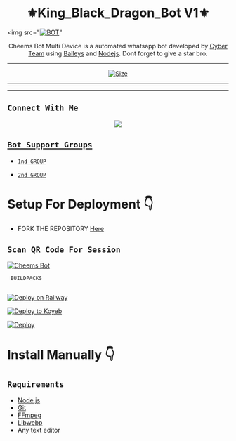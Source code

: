 <h1 align="center">⚜️King_Black_Dragon_Bot V1⚜️<br></h1>
<p align="center">

<img src="<a href="https://ibb.co/dLBXGvP"><img src="https://i.ibb.co/5nTCB3r/BOT.png" alt="BOT" border="0"></a>"
 
<p align="center">
Cheems Bot Multi Device is a automated whatsapp bot developed by <a href="https://github.com/MH-TECHSHOW" target="_blank">Cyber Team</a> using <a href="https://github.com/adiwajshing/Baileys" target="_blank">Baileys</a> and <a href="https://github.com/nodejs" target="_blank">Nodejs</a>. Dont forget to give a star bro.
</p>



---

<p align="center">
<a href="#"><img title="Size" src="https://img.shields.io/badge/Tutorial-Video-green"></a>
</p>

------


-------

## ```Connect With Me```
<p align="center">
<a href="https://wa.me/+94774071805"><img src="https://img.shields.io/badge/Contact darktem-25D366?style=for-the-badge&logo=whatsapp&logoColor=white" />


## ```Bot Support Groups```

- [`1nd GROUP`](https://chat.whatsapp.com/GkAmtuJ4jFE6axiNjoSiCX)

- [`2nd GROUP`](https://chat.whatsapp.com/GkAmtuJ4jFE6axiNjoSiCX)


# Setup For Deployment 👇

- FORK THE REPOSITORY [Here](https://github.com/MH-TECHSHOW/King_Black_Dragon_Bot/fork)

## `Scan QR Code For Session`
[![Cheems Bot](https://repl.it/badge/github/quiec/whatsasena)](https://replit.com/@nimaofficial/DARK-NERO-QR?v=1)

 ` BUILDPACKS`

```
```

[![Deploy on Railway](https://railway.app/button.svg)](https://railway.app/new/template?template=https://github.com/Kaveeshasithum/DARKNERO--V7)

[![Deploy to Koyeb](https://www.koyeb.com/static/images/deploy/button.svg)](https://app.koyeb.com/deploy?type=git&repository=&branch=name&name=servicename)

[![Deploy](https://www.herokucdn.com/deploy/button.svg)](https://heroku.com/deploy?template=https://github.com/Kaveeshasithum/DARKNERO--V7/)

# Install Manually 👇
## `Requirements`
* [Node.js](https://nodejs.org/en/)
* [Git](https://git-scm.com/downloads)
* [FFmpeg](https://github.com/BtbN/FFmpeg-Builds/releases/download/autobuild-2020-12-08-13-03/ffmpeg-n4.3.1-26-gca55240b8c-win64-gpl-4.3.zip)
* [Libwebp](https://developers.google.com/speed/webp/download)
* Any text editor
